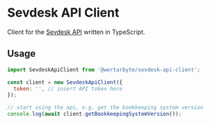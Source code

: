 # Sevdesk API Client

Client for the [Sevdesk API][sevdesk-api] written in TypeScript.

## Usage

```js
import SevdeskApiClient from '@wertarbyte/sevdesk-api-client';

const client = new SevdeskApiClient({
  token: '', // insert API token here
});

// start using the api, e.g. get the bookkeeping system version
console.log(await client.getBookkeepingSystemVersion());
```

[sevdesk-api]: https://api.sevdesk.de/
